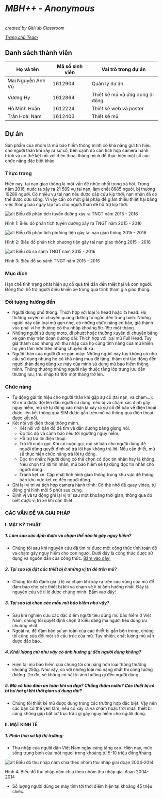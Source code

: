 # _**MBH++**_  - *Anonymous* <h1> 
 *created by GitHub Classroom* 
 
 [_Trang chủ Team_](https://nmcntt2-anonymous.github.io/)
 
## **Danh sách thành viên**

Họ và tên | Mã số sinh viên | Vai trò trong dự án
----------|-----------------|---------------------
Mai Nguyễn Anh Vũ | 1612904 | Quản lý dự án
Vương Hy | 1612864 | Thiết kế mũ và ứng dụng di động
Hồ Minh Huấn | 1612224 | Thiết kế web và poster
Trần Hoài Nam | 1612403 | Thiết kế mũ

## **Dự án**
Sản phẩm của nhóm là mũ bảo hiểm thông minh có khả năng gửi tín hiệu cho người thân khi xảy ra sự cố, bên cạnh đó còn tích hợp camera hành trình và có thể kết nối với điện thoại thông minh để thực hiện một số các chức năng đặc biệt khác.

### **Thực trạng**
Hiện nay, tai nạn giao thông là một vấn đề nhức nhối trong xã hội. Trong năm 2016, nước ta xảy ra 21 589 vụ tai nạn, làm chết 8685 người, bị thương 19280 người. Có nhiều vụ tai nạn nếu được cấp cứu kịp thời, nạn nhân đã có thể được cứu sống. Vì vậy cần có một giải pháp để giảm thiểu thiệt hại bằng việc thông báo ngay lập tức cho người thân để hỗ trợ kịp thời.

![alt Biểu đồ phân tích tuyến đường xảy ra TNGT năm 2015 - 2016 ](http://www.hvcsnd.edu.vn/Uploaded/xuanthanh/2017/thang%201/Thong%20ke%20TNGT/bd2.png)

Hình 1: Biểu đồ phân tích tuyến đường xảy ra TNGT năm 2015 - 2016

![alt Biểu đồ phân tích phương tiện gây tai nạn giao thông 2015 - 2016](http://www.hvcsnd.edu.vn/Uploaded/xuanthanh/2017/thang%201/Thong%20ke%20TNGT/bd5.png)

Hình 2: Biểu đồ phân tích phương tiện gây tai nạn giao thông 2015 - 2016

![alt Biểu đồ so sánh TNGT năm 2015 - 2016](http://www.hvcsnd.edu.vn/Uploaded/xuanthanh/2017/thang%201/Thong%20ke%20TNGT/bd1.png)

Hình 3: Biểu đồ so sánh TNGT năm 2015 - 2016


### **Mục đích**
Hạn chế tình trạng phát hiện sự cố quá trễ dẫn đến thiệt hại về con người. Đồng thời hỗ trợ người điều khiển xe trong quá trình tham gia giao thông.

### **Đối tượng hướng đến**
* Người dùng phổ thông: Thích hợp với loại ½ head hoặc ¾ head. Họ thường xuyên di chuyển quảng đường từ ngắn đến trung bình. Những người này cần loại mũ gọn nhẹ, có những chức năng cơ bản, giá thành vừa phải vì họ thường có thu nhập khoảng 5tr-15tr một tháng. 
* Những người sử dụng moto, đi phượt hoặc thường xuyên di chuyển bằng xe gán máy trên đoạn đường dài: Thích hợp với loại mũ Full Head. Tuy giá thành cao nhưng với thu nhập của họ cùng tính năng của mũ khiến họ yên tâm hơn trên những chuyến đi xa.
* Người thân của người đi xe gán máy: Những người này tuy không có nhu cầu sử dụng nhưng họ có khả năng mua để tặng, thậm chí tác động đến người thân đang dùng xe máy của mình sử dụng mũ bảo hiểm thông minh. Thông thường những người này thuộc tầng lớp trung lưu đến thương lưu, thu nhập từ 10tr một tháng trở lên.

### **Chức năng**
* Tự động gửi tín hiệu cho người thân khi gặp sự cố (tai nạn, va chạm…): Khi mũ được đội lên đầu người sử dụng, nếu bị va chạm xác định gây nguy hiểm, mũ sẽ tự động xác nhận là xảy ra sự cố để báo về điện thoại được liên kết thông qua SIM được gắn trên mũ và thông qua điện thoại được kết nối.
* Kết nối với điện thoại thông minh.
  - Kết nối với bản đồ để tìm và dẫn đường bằng giọng nói.
  - Đo tốc độ và cảnh báo nếu tới ngưỡng nguy hiểm.
  - Hỗ trợ trả lời điện thoại:
  - Trả lời cuộc gọi: Khi có cuộc gọi, mũ sẽ báo cho người dùng để người dùng quyết định sẽ trả lời hay không trả lời. Nếu cần thiết, mũ sẽ thực hiện chức năng trả lời tự động.
  - Đọc tin nhắn: Người dùng có thể chọn có đọc tin nhắn hay là không. Nếu chọn trả lời tin nhắn, mũ bảo hiểm sẽ tự động đọc tin nhắn cho người dùng.
  - Tránh kẹt xe: Cập nhật tình hình giao thông trong khu vực để thông báo khu vực kẹt xe đến người dùng.
* Ghi lại vị trí và tích hợp camera hành trình: Có thẻ nhớ để quay video, tự động ghi hình mỗi 5 phút sau cùng.
* Định vị và tự động ghi lại vị trí sau một khoảng thời gian, thông qua đó biết được vị trí xe khi cần thiết.

### **CÁC VẤN ĐỀ VÀ GIẢI PHÁP**
#### **I. MẶT KỸ THUẬT**
##### **1. Làm sao xác định được va chạm thế nào là gây nguy hiểm?**
- Chúng tôi sau khi nguyên cứu đã tìm ra được một công thức tính toán độ va chạm gây nguy hiểm cho con người. Dưới đây là công thức được sử dụng và nguồn dẫn của công thức. [ Bấm vào đây!](https://en.wikipedia.org/wiki/Head_injury_criterion)

##### **2. Tại sao lại đặt các thiết bị ở những vị trí đó trên mũ?**
- Chúng tôi đã đánh giá tỉ lệ va chạm khi xảy ra trên các vùng của mũ để đảm bảo cho các thiết bị khi va chạm sẽ ít bị ảnh hưởng nhất. 
Đây là nguyên cứu về tỉ lệ được chứng minh. [ Bấm vào đây!](http://bikegearup.weebly.com/blog/the-important-in-wearing-motorcycle-helmet)

##### **3. Tại sao lại chọn các mẫu mũ bảo hiểm như vậy?**
-	Sau khi nghiên cứu các đặc điểm người tiêu dùng mũ bảo hiểm ở Việt Nam, chúng tôi quyết định chọn 3 kiểu dáng mà người tiêu dùng ưu chuộng nhất.
-	Ngoài ra, để đảm bảo sự an toàn của các thiết bị gắn bên trong, chúng tôi cũng sửa đổi một số cấu trúc của mũ. Tuy nhiên, chất lượng mũ vẫn được đảo bảo.

##### **4. Khối lượng mũ như vậy có ảnh hưởng gì đến người dùng không?**
- Hiện tại mũ bảo hiểm của chúng tôi chỉ nặng hơn loại thông thường khoảng 250g. Như vậy, so với những loại mũ nặng nhất thì cũng tương đương. Do đó, sẽ không có bất kì ảnh hưởng gì đến người dùng.

##### **5. Mũ có bảo đảm an toàn khi va đạp? Chống thấm nước? Các thiết bị có bị hư hại gì khi thời gian sử dụng dài?**
-	Chúng tôi thiết kế mũ được dùng trong các trường hợp đặc biệt. Vậy nên các bạn có thể yên tâm, nếu có xảy ra va chạm hoặc trời mưa, thiết bị cũng không gặp bất cứ trục trặc gì gây nguy hiểm cho người dùng. 

#### **II. MẶT KINH TẾ**
##### **1. Phân tích sơ bộ thị trường:**
- Thu nhập của người dân Việt Nam ngày càng tăng cao. Hiện nay, mức sống trung bình của một người trong khoảng từ 5-10 triệu đồng/tháng.

![alt Biểu đồ thu nhập năm chia theo nhóm thu nhập giai đoạn 2004-2014](http://znews-photo.d.za.zdn.vn/w660/Uploaded/ovhunut/2016_11_02/grp1_1.png)

Hình 4: Biểu đồ thu nhập năm chia theo nhóm thu nhập giai đoạn 2004-2014

- Số lượng người dùng xe máy tính tới thời điểm hiện tại khoảng 45 triệu chiếc. 
